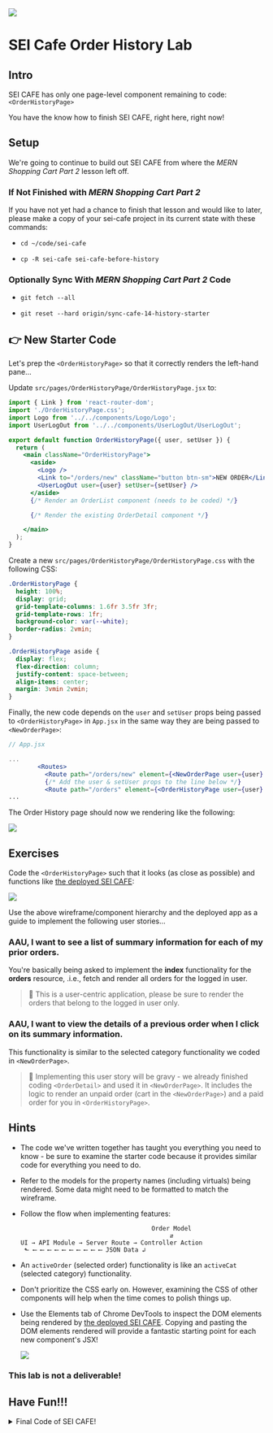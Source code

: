 <img src="https://i.imgur.com/pUDd9Pv.jpg">

# SEI Cafe Order History Lab

## Intro

SEI CAFE has only one page-level component remaining to code: `<OrderHistoryPage>`

You have the know how to finish SEI CAFE, right here, right now!

## Setup

We're going to continue to build out SEI CAFE from where the _MERN Shopping Cart Part 2_ lesson left off.

### If Not Finished with _MERN Shopping Cart Part 2_

If you have not yet had a chance to finish that lesson and would like to later, please make a copy of your sei-cafe project in its current state with these commands:

- `cd ~/code/sei-cafe`

- `cp -R sei-cafe sei-cafe-before-history`

### Optionally Sync With _MERN Shopping Cart Part 2_ Code

- `git fetch --all`

- `git reset --hard origin/sync-cafe-14-history-starter`

## 👉 New Starter Code

Let's prep the `<OrderHistoryPage>` so that it correctly renders the left-hand pane...

Update `src/pages/OrderHistoryPage/OrderHistoryPage.jsx` to:

```jsx
import { Link } from 'react-router-dom';
import './OrderHistoryPage.css';
import Logo from '../../components/Logo/Logo';
import UserLogOut from '../../components/UserLogOut/UserLogOut';

export default function OrderHistoryPage({ user, setUser }) {
  return (
    <main className="OrderHistoryPage">
      <aside>
        <Logo />
        <Link to="/orders/new" className="button btn-sm">NEW ORDER</Link>
        <UserLogOut user={user} setUser={setUser} />
      </aside>
      {/* Render an OrderList component (needs to be coded) */}

      {/* Render the existing OrderDetail component */}

    </main>
  );
}
```

Create a new `src/pages/OrderHistoryPage/OrderHistoryPage.css` with the following CSS:

```css
.OrderHistoryPage {
  height: 100%;
  display: grid;
  grid-template-columns: 1.6fr 3.5fr 3fr;
  grid-template-rows: 1fr;
  background-color: var(--white);
  border-radius: 2vmin;
}

.OrderHistoryPage aside {
  display: flex;
  flex-direction: column;
  justify-content: space-between;
  align-items: center;
  margin: 3vmin 2vmin;
}
```

Finally, the new code depends on the `user` and `setUser` props being passed to `<OrderHistoryPage>` in `App.jsx` in the same way they are being passed to `<NewOrderPage>`:

```jsx
// App.jsx

...
        <Routes>
          <Route path="/orders/new" element={<NewOrderPage user={user} setUser={setUser} />} />
          {/* Add the user & setUser props to the line below */}
          <Route path="/orders" element={<OrderHistoryPage user={user} setUser={setUser} />} />
...
```

The Order History page should now we rendering like the following:

<img src="https://i.imgur.com/9dIUV6V.png">

## Exercises

Code the `<OrderHistoryPage>` such that it looks (as close as possible) and functions like [the deployed SEI CAFE](https://sei-cafe.herokuapp.com/orders):

<img src="https://i.imgur.com/Evv6VCx.png">

Use the above wireframe/component hierarchy and the deployed app as a guide to implement the following user stories...

### AAU, I want to see a list of summary information for each of my prior orders.

You're basically being asked to implement the **index** functionality for the **orders** resource, .i.e., fetch and render all orders for the logged in user.

> 👀 This is a user-centric application, please be sure to render the orders that belong to the logged in user only. 

### AAU, I want to view the details of a previous order when I click on its summary information.

This functionality is similar to the selected category functionality we coded in `<NewOrderPage>`.

> 👀 Implementing this user story will be gravy - we already finished coding `<OrderDetail>` and used it in `<NewOrderPage>`. It includes the logic to render an unpaid order (cart in the `<NewOrderPage>`) and a paid order for you in `<OrderHistoryPage>`. 

## Hints

- The code we've written together has taught you everything you need to know - be sure to examine the starter code because it provides similar code for everything you need to do.

- Refer to the models for the property names (including virtuals) being rendered. Some data might need to be formatted to match the wireframe.

- Follow the flow when implementing features:
    ```
                                        Order Model
                                             ⇵
    UI → API Module → Server Route → Controller Action
     ⬑ ⟵ ⟵ ⟵ ⟵ ⟵ ⟵ ⟵ ⟵ ⟵ ⟵ JSON Data ↲
    ```

- An `activeOrder` (selected order) functionality is like an `activeCat` (selected category) functionality.

- Don't prioritize the CSS early on. However, examining the CSS of other components will help when the time comes to polish things up.

- Use the Elements tab of Chrome DevTools to inspect the DOM elements being rendered by [the deployed SEI CAFE](https://sei-cafe.herokuapp.com/orders).  Copying and pasting the DOM elements rendered will provide a fantastic starting point for each new component's JSX!

  <img src="https://i.imgur.com/QYrCawZ.png">

### This lab is not a deliverable!

## Have Fun!!!

<details>
<summary>
Final Code of SEI CAFE!
</summary>
<hr>

<code>git reset --hard origin/sync-cafe-15-final</code>

<hr>
</details>